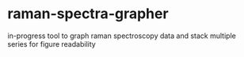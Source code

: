 # raman-spectra-grapher

in-progress tool to graph raman spectroscopy data and stack multiple series for figure readability
